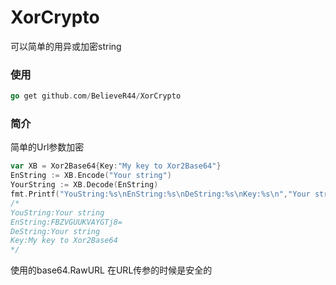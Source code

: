  XorCrypto
=======
可以简单的用异或加密string
### 使用
```go
go get github.com/BelieveR44/XorCrypto
```
### 简介
简单的Url参数加密
```go
var XB = Xor2Base64{Key:"My key to Xor2Base64"}
EnString := XB.Encode("Your string")
YourString := XB.Decode(EnString)
fmt.Printf("YouString:%s\nEnString:%s\nDeString:%s\nKey:%s\n","Your string",EnString,YourString,XB.Key)
/*
YouString:Your string
EnString:FBZVGUUKVAYGTj8=
DeString:Your string
Key:My key to Xor2Base64
*/
```
使用的base64.RawURL 在URL传参的时候是安全的
